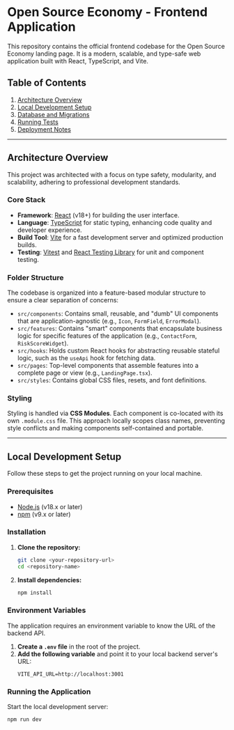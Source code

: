 # Open Source Economy - Frontend Application

This repository contains the official frontend codebase for the Open Source Economy landing page. It is a modern, scalable, and type-safe web application built with React, TypeScript, and Vite.

## Table of Contents

1.  [Architecture Overview](#architecture-overview)
2.  [Local Development Setup](#local-development-setup)
3.  [Database and Migrations](#database-and-migrations)
4.  [Running Tests](#running-tests)
5.  [Deployment Notes](#deployment-notes)

---

## Architecture Overview

This project was architected with a focus on type safety, modularity, and scalability, adhering to professional development standards.

### Core Stack

* **Framework**: [React](https://react.dev/) (v18+) for building the user interface.
* **Language**: [TypeScript](https://www.typescriptlang.org/) for static typing, enhancing code quality and developer experience.
* **Build Tool**: [Vite](https://vitejs.dev/) for a fast development server and optimized production builds.
* **Testing**: [Vitest](https://vitest.dev/) and [React Testing Library](https://testing-library.com/docs/react-testing-library/intro/) for unit and component testing.

### Folder Structure

The codebase is organized into a feature-based modular structure to ensure a clear separation of concerns:

* `src/components`: Contains small, reusable, and "dumb" UI components that are application-agnostic (e.g., `Icon`, `FormField`, `ErrorModal`).
* `src/features`: Contains "smart" components that encapsulate business logic for specific features of the application (e.g., `ContactForm`, `RiskScoreWidget`).
* `src/hooks`: Holds custom React hooks for abstracting reusable stateful logic, such as the `useApi` hook for fetching data.
* `src/pages`: Top-level components that assemble features into a complete page or view (e.g., `LandingPage.tsx`).
* `src/styles`: Contains global CSS files, resets, and font definitions.

### Styling

Styling is handled via **CSS Modules**. Each component is co-located with its own `.module.css` file. This approach locally scopes class names, preventing style conflicts and making components self-contained and portable.

---

## Local Development Setup

Follow these steps to get the project running on your local machine.

### Prerequisites

* [Node.js](https://nodejs.org/) (v18.x or later)
* [npm](https://www.npmjs.com/) (v9.x or later)

### Installation

1.  **Clone the repository:**
    ```bash
    git clone <your-repository-url>
    cd <repository-name>
    ```

2.  **Install dependencies:**
    ```bash
    npm install
    ```

### Environment Variables

The application requires an environment variable to know the URL of the backend API.

1.  **Create a `.env` file** in the root of the project.
2.  **Add the following variable** and point it to your local backend server's URL:
    ```
    VITE_API_URL=http://localhost:3001
    ```

### Running the Application

Start the local development server:
```bash
npm run dev